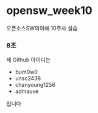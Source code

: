 # opensw_week10
오픈소스SW의이해 10주차 실습


### 8조

제 Github 아이디는

<!-- 아이디 적어주세요! -->
- bum0w0
- unsc2438
- chanyoung1256
- admauve




입니다
